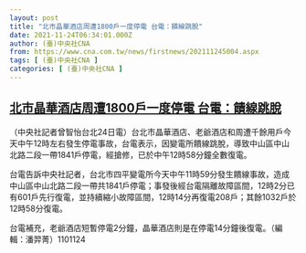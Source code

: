 ```yaml
---
layout: post
title: "北市晶華酒店周遭1800戶一度停電 台電：饋線跳脫"
date: 2021-11-24T06:34:01.000Z
author: (臺)中央社CNA
from: https://www.cna.com.tw/news/firstnews/202111245004.aspx
tags: [ (臺)中央社CNA ]
categories: [ (臺)中央社CNA ]
---
```

<!--1637735641000-->
[北市晶華酒店周遭1800戶一度停電 台電：饋線跳脫](https://www.cna.com.tw/news/firstnews/202111245004.aspx)
------

<div>
<div></div><div><p>（中央社記者曾智怡台北24日電）台北市晶華酒店、老爺酒店和周遭千餘用戶今天中午12時左右發生停電事故，台電表示，因變電所饋線跳脫，導致中山區中山北路二段一帶1841戶停電，經搶修，已於中午12時58分鐘全數復電。</p><p>台電告訴中央社記者，台北市四平變電所今天中午11時59分發生饋線事故，造成中山區中山北路二段一帶共1841戶停電；事發後經台電隔離故障區間，12時2分已有601戶先行復電，並持續縮小故障區間，12時14分再復電208戶；其餘1032戶於12時58分復電。</p><p>台電補充，老爺酒店短暫停電2分鐘，晶華酒店則是在停電14分鐘後復電。（編輯：潘羿菁）1101124</p></div>
</div>
